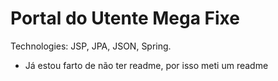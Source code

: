 Portal do Utente Mega Fixe
==============================================================
Technologies: JSP, JPA, JSON, Spring.
* Já estou farto de não ter readme, por isso meti um readme
